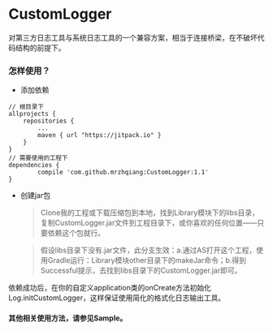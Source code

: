 # CustomLogger
对第三方日志工具与系统日志工具的一个兼容方案，相当于连接桥梁，在不破坏代码结构的前提下。
### 怎样使用？
- 添加依赖
```
// 根目录下
allprojects {
	repositories {
		...
		maven { url "https://jitpack.io" }
	}
}
// 需要使用的工程下
dependencies {
        compile 'com.github.mrzhqiang:CustomLogger:1.1'
}
```
- 创建jar包
  > Clone我的工程或下载压缩包到本地，找到Library模块下的libs目录，复制CustomLogger.jar文件到工程目录下，或你喜欢的任何位置——只要依赖这个包就行。

  > 假设libs目录下没有.jar文件，此分支生效：a.通过AS打开这个工程，使用Gradle运行：Library模块other目录下的makeJar命令；b.得到Successful提示，去找到libs目录下的CustomLogger.jar即可。

依赖成功后，在你的自定义application类的onCreate方法初始化Log.initCustomLogger，这样保证使用简化的格式化日志输出工具。

#### 其他相关使用方法，请参见Sample。
